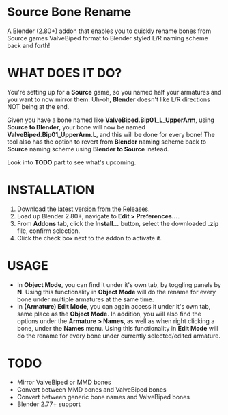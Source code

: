 # Source Bone Rename
A Blender (2.80+) addon that enables you to quickly rename bones from Source games ValveBiped format to Blender styled L/R naming scheme back and forth!

# WHAT DOES IT DO?
You're setting up for a **Source** game, so you named half your armatures and you want to now mirror them. Uh-oh, **Blender** doesn't like L/R directions NOT being at the end.

Given you have a bone named like **ValveBiped.Bip01_L_UpperArm**, using **Source to Blender**, your bone will now be named **ValveBiped.Bip01_UpperArm.L**, and this will be done for every bone! The tool also has the option to revert from **Blender** naming scheme back to **Source** naming scheme using **Blender to Source** instead.

Look into **TODO** part to see what's upcoming.

# INSTALLATION
1. Download the [latest version from the Releases](https://github.com/ASertacAkkaya/source-bone-rename/releases/latest).
2. Load up Blender 2.80+, navigate to **Edit > Preferences...**.
3. From **Addons** tab, click the **Install...** button, select the downloaded **.zip** file, confirm selection.
4. Click the check box next to the addon to activate it.

# USAGE
- In **Object Mode**, you can find it under it's own tab, by toggling panels by **N**. Using this functionality in **Object Mode** will do the rename for every bone under multiple armatures at the same time.
- In **(Armature) Edit Mode**, you can again access it under it's own tab, same place as the **Object Mode**. In addition, you will also find the options under the **Armature > Names**, as well as when right clicking a bone, under the **Names** menu. Using this functionality in **Edit Mode** will do the rename for every bone under currently selected/edited armature.

# TODO
- Mirror ValveBiped or MMD bones
- Convert between MMD bones and ValveBiped bones
- Convert between generic bone names and ValveBiped bones
- Blender 2.77+ support

